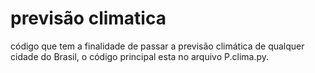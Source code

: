 # previsão climatica
código que tem a finalidade de passar a previsão climática de qualquer cidade do Brasil, o código principal esta no arquivo P.clima.py.
